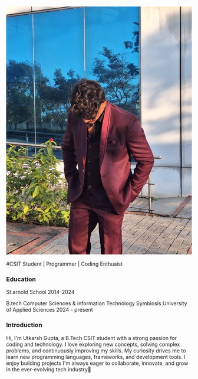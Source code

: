 ![image](https://github.com/utkarsh325/utkarsh.portfolio/blob/e06d44e95aef1e98afef60437ca93d4471d99fec/myphoto1.jpg)

#CSIT Student | Programmer | Coding Enthuaist

### Education
St.arnold School
2014-2024
 
B.tech Computer Sciences & information Technology
Symbiosis University of Applied Sciences 
2024 - present

### Introduction
Hi, I'm Utkarsh Gupta, a B.Tech CSIT student with a strong passion for coding and technology. I love exploring new concepts, solving complex problems, and continuously improving my skills. My curiosity drives me to learn new programming languages, frameworks, and development tools. I enjoy building projects  I'm always eager to collaborate, innovate, and grow in the ever-evolving tech industry🚀
